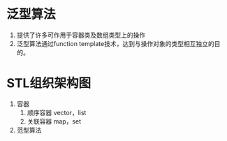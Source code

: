 # 泛型算法
1. 提供了许多可作用于容器类及数组类型上的操作
2. 泛型算法通过function template技术，达到与操作对象的类型相互独立的目的。

# STL组织架构图
1. 容器
   1. 顺序容器 vector，list
   2. 关联容器 map，set
2. 范型算法